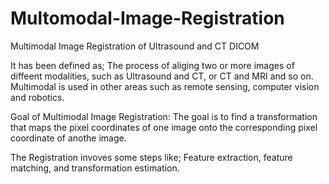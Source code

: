 # Multomodal-Image-Registration
Multimodal Image Registration of Ultrasound and CT DICOM

It has been defined as; 
The process of aliging two or more images of diffeent modalities, such as Ultrasound and CT, or CT and MRI and so on. Multimodal is used in other areas such as remote sensing, computer vision and robotics.

Goal of Multimodal Image Registration:
The goal is to find a transformation that maps the pixel coordinates of one image onto the corresponding pixel coordinate of anothe image.

The Registration invoves some steps like; Feature extraction, feature matching, and transformation estimation. 
